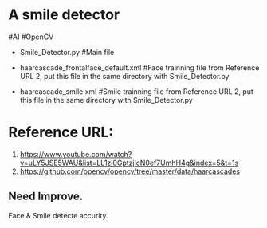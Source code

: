 # A smile detector 
#AI #OpenCV 

* Smile_Detector.py                           #Main file

* haarcascade_frontalface_default.xml         #Face trainning file from Reference URL 2, put this file in the same directory with Smile_Detector.py  

* haarcascade_smile.xml                       #Smile trainning file from Reference URL 2, put this file in the same directory with Smile_Detector.py  

# Reference URL: 
1. https://www.youtube.com/watch?v=uLY5JSE5WAU&list=LL1zi0GptzjlcN0ef7UmhH4g&index=5&t=1s
2. https://github.com/opencv/opencv/tree/master/data/haarcascades

## Need Improve.

Face & Smile detecte accurity.


